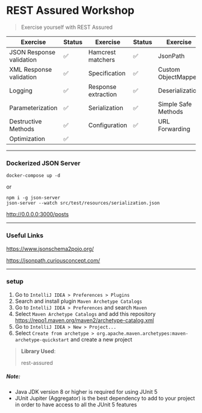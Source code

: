 # REST Assured Workshop
> Exercise yourself with REST Assured

| Exercise       | Status             | Exercise       | Status             | Exercise       | Status             |
| -------------- | ---------          | -------------- | ---------          | -------------- | ---------          |
| JSON Response validation        | :white_check_mark: | Hamcrest matchers        | :white_check_mark: | JsonPath        | :white_check_mark: |
| XML Response validation        | :white_check_mark: | Specification        | :white_check_mark: | Custom ObjectMapper        | :white_check_mark: |
| Logging        | :white_check_mark: | Response extraction        | :white_check_mark: | Deserialization        | :white_check_mark: |
| Parameterization        | :white_check_mark: | Serialization        | :white_check_mark: | Simple Safe Methods        | :white_check_mark: |
| Destructive Methods        | :white_check_mark: | Configuration        | :white_check_mark: | URL Forwarding        | :white_check_mark: |
| Optimization        | :white_check_mark: |

___

### Dockerized JSON Server
```shell
docker-compose up -d
```
or
```shell
npm i -g json-server
json-server --watch src/test/resources/serialization.json
```
http://0.0.0.0:3000/posts

---

### Useful Links

https://www.jsonschema2pojo.org/

https://jsonpath.curiousconcept.com/

---

### setup
1. Go to `IntelliJ IDEA > Preferences > Plugins`
2. Search and install plugin `Maven Archetype Catalogs`
3. Go to `IntelliJ IDEA > Preferences` and search `Maven`
4. Select `Maven Archetype Catalogs` and add this repository https://repo1.maven.org/maven2/archetype-catalog.xml
5. Go to `IntelliJ IDEA > New > Project...`
6. Select `Create from archetype > org.apache.maven.archetypes:maven-archetype-quickstart` and create a new project

> **Library Used**:
>
> rest-assured

##### Note:
- Java JDK version 8 or higher is required for using JUnit 5
- JUnit Jupiter (Aggregator) is the best dependency to add to your project in order to have access to all the JUnit 5 features